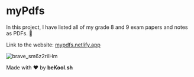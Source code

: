 # myPdfs

In this project, I have listed all of my grade 8 and 9 exam papers and notes as PDFs. 🚀

Link to the website: [mypdfs.netlify.app](https://mypdfs.netlify.app)

![brave_sm6z2rilHm](https://github.com/beKoool/myPdfs/assets/76424367/3b9cddf4-c1f3-4081-8b64-aa0fd6b61ac8)

Made with ❤️ by **beKool.sh** 
